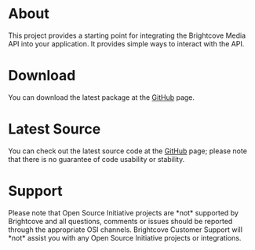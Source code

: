 <h1>
	About
</h1>

<p>
	This project provides a starting point for integrating the Brightcove Media API into your application. It provides simple ways to interact with the API.	
</p>

<h1>
	Download
</h1>

<p>
	You can download the latest package at the <a href="http://github.com/brightcoveosi/JavaScript-MAPI-Wrapper">GitHub</a> page.
</p>

<h1>
	Latest Source
</h1>

<p>
	You can check out the latest source code at the <a href="http://github.com/brightcoveosi/JavaScript-MAPI-Wrapper">GitHub</a> page; please note that there is no guarantee of code usability or stability.
</p>

<h1>
	Support
</h1>

<p>
	Please note that Open Source Initiative projects are *not* supported by Brightcove and all questions, comments or issues should be reported through the appropriate OSI channels. Brightcove Customer Support will *not* assist you with any Open Source Initiative projects or integrations.
</p>